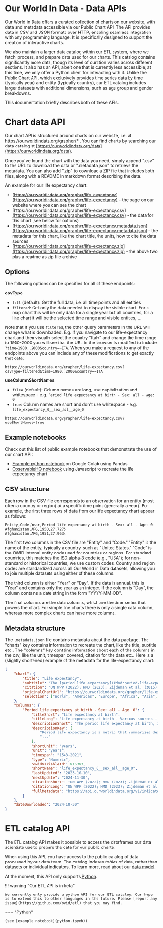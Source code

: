# Our World In Data - Data APIs

Our World in Data offers a curated collection of charts on our website, with data and metadata accessible via our Public Chart API. The API provides data in CSV and JSON formats over HTTP, enabling seamless integration with any programming language. It is specifically designed to support the creation of interactive charts.

We also maintain a larger data catalog within our ETL system, where we fetch, process, and prepare data used for our charts. This catalog contains significantly more data, though its level of curation varies across different sections. It also has an API, albeit one that is currently less accessible; at this time, we only offer a Python client for interacting with it. Unlike the Public Chart API, which exclusively provides time series data by time (typically year) and entity (typically country), our ETL catalog includes larger datasets with additional dimensions, such as age group and gender breakdowns.

This documentation briefly describes both of these APIs.

# Chart data API

Our chart API is structured around charts on our website, i.e. at https://ourworldindata.org/grapher/* . You can find charts by searching our data catalog at [https://ourworldindata.org/data](https://ourworldindata.org/data).

Once you've found the chart with the data you need, simply append ".csv" to the URL to download the data or ".metadata.json" to retrieve the metadata. You can also add ".zip" to download a ZIP file that includes both files, along with a README in markdown format describing the data.

An example for our life expectancy chart:
- [https://ourworldindata.org/grapher/life-expectancy](https://ourworldindata.org/grapher/life-expectancy) - the page on our website where you can see the chart
- [https://ourworldindata.org/grapher/life-expectancy.csv](https://ourworldindata.org/grapher/life-expectancy.csv) - the data for this chart (see below for options)
- [https://ourworldindata.org/grapher/life-expectancy.metadata.json](https://ourworldindata.org/grapher/life-expectancy.metadata.json) - the metadata for this chart, like the chart title, the units, how to cite the data sources
- [https://ourworldindata.org/grapher/life-expectancy.zip](https://ourworldindata.org/grapher/life-expectancy.zip) - the above two plus a readme as zip file archive

## Options

The following options can be specified for all of these endpoints:

**csvType**
- `full` (default): Get the full data, i.e. all time points and all entities
- `filtered`: Get only the data needed to display the visible chart. For a map chart this will be only data for a single year but all countries, for a line chart it will be the selected time range and visible entities, ...

Note that if you use `filtered`, the other query parameters in the URL will change what is downloaded. E.g. if you navigate to our life-expectancy chart and then visually select the country "Italy" and change the time range to 1950-2000 you will see that the URL in the browser is modified to include `?time=1980..2000&country=~ITA`. When you make a request to any of the endpoints above you can include any of these modifications to get exactly that data:

```
https://ourworldindata.org/grapher/life-expectancy.csv?csvType=filtered&time=1980..2000&country=~ITA
```

**useColumnShortNames**
- `false` (default): Column names are long, use capitalization and whitespace - e.g. `Period life expectancy at birth - Sex: all - Age: 0`
- `true`: Column names are short and don't use whitespace - e.g. `life_expectancy_0__sex_all__age_0`

```
https://ourworldindata.org/grapher/life-expectancy.csv?useShortNames=true
```

## Example notebooks

Check out this list of public example notebooks that demonstrate the use of our chart API:
- [Example python notebook](https://colab.research.google.com/drive/1HDcqCy6ZZ05IznXzaaP9Blvvp3qoPnP8?usp=sharing) on Google Colab using Pandas
- [ObservableHQ notebook](https://observablehq.com/@owid/recreating-the-life-expectancy-chart) using Javascript to recreate the life expectancy chart

## CSV structure

Each row in the CSV file corresponds to an observation for an entity (most often a country or region) at a specific time point (generally a year). For example, the first three rows of data from our life expectancy chart appear as follows:

```csv
Entity,Code,Year,Period life expectancy at birth - Sex: all - Age: 0
Afghanistan,AFG,1950,27.7275
Afghanistan,AFG,1951,27.9634
```

The first two columns in the CSV file are "Entity" and "Code." "Entity" is the name of the entity, typically a country, such as "United States." "Code" is the OWID internal entity code used for countries or regions. For standard countries, this matches the [ISO alpha-3 code](https://en.wikipedia.org/wiki/ISO_3166-1_alpha-3) (e.g., "USA"); for non-standard or historical countries, we use custom codes. Country and region codes are standardized across all Our World in Data datasets, allowing you to join multiple datasets using either of these columns.

The third column is either "Year" or "Day". If the data is annual, this is "Year" and contains only the year as an integer. If the column is "Day", the column contains a date string in the form "YYYY-MM-DD".

The final columns are the data columns, which are the time series that powers the chart. For simple line charts there is only a single data column, whereas more complex charts can have more columns.

## Metadata structure

The `.metadata.json` file contains metadata about the data package. The "charts" key contains information to recreate the chart, like the title, subtitle etc.. The "columns" key contains information about each of the columns in the csv, like the unit, timespan covered, citation for the data etc.. Here is a (slightly shortened) example of the metadata for the life-expectancy chart:

```json
{
    "chart": {
        "title": "Life expectancy",
        "subtitle": "The [period life expectancy](#dod:period-life-expectancy) at birth, in a given year.",
        "citation": "UN WPP (2022); HMD (2023); Zijdeman et al. (2015); Riley (2005)",
        "originalChartUrl": "https://ourworldindata.org/grapher/life-expectancy",
        "selection": ["World", "Americas", "Europe", "Africa", "Asia", "Oceania"]
    },
    "columns": {
        "Period life expectancy at birth - Sex: all - Age: 0": {
            "titleShort": "Life expectancy at birth",
            "titleLong": "Life expectancy at birth - Various sources – period tables",
            "descriptionShort": "The period life expectancy at birth, in a given year.",
            "descriptionKey": [
                "Period life expectancy is a metric that summarizes death rates across all age groups in one particular year.",
                "..."
            ],
            "shortUnit": "years",
            "unit": "years",
            "timespan": "1543-2021",
            "type": "Numeric",
            "owidVariableId": 815383,
            "shortName": "life_expectancy_0__sex_all__age_0",
            "lastUpdated": "2023-10-10",
            "nextUpdate": "2024-11-30",
            "citationShort": "UN WPP (2022); HMD (2023); Zijdeman et al. (2015); Riley (2005) – with minor processing by Our World in Data",
            "citationLong": "UN WPP (2022); HMD (2023); Zijdeman et al. (2015); Riley (2005) – ...",
            "fullMetadata": "https://api.ourworldindata.org/v1/indicators/815383.metadata.json"
        }
    },
    "dateDownloaded": "2024-10-30"
}
```

# ETL catalog API

The ETL catalog API makes it possible to access the dataframes our data scientists use to prepare the data for our public charts.

When using this API, you have access to the public catalog of data processed by our data team. The catalog indexes _tables_ of data, rather than datasets or individual indicators. To learn more, read about our [data model](../architecture/design/common-format.md).

At the moment, this API only supports [Python](python.ipynb).


!!! warning "Our ETL API is in beta"

    We currently only provide a python API for our ETL catalog. Our hope is to extend this to other languages in the future. Please [report any issue](https://github.com/owid/etl) that you may find.

=== "Python"

    (see [example notebook](python.ipynb))
